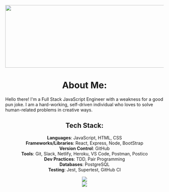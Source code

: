 <p align="center">
<img width="700" height="200" src="https://user-images.githubusercontent.com/74944576/117220990-3c7a3c00-adbd-11eb-80bf-9fcb8cbac70b.png">
</p>

<h1 align="center">About Me:</h1>
Hello there! I'm a Full Stack JavaScript Engineer with a weakness for a good pun joke.  I am a hard-working, self-driven individual who loves to solve human-related problems in creative ways.  


<h2 align="center">Tech Stack:</h2>

<p align="center">
  <b>Languages</b>: JavaScript, HTML, CSS
<br/>
  <b>Frameworks/Libraries</b>: React, Express, Node, BootStrap<br/>
  <b>Version Control</b>: GitHub<br/>
  <b>Tools</b>: Git, Slack, Netlify, Heroku, VS Code, Postman, Postico<br/>
  <b>Dev Practices</b>: TDD, Pair Programming<br/>
  <b>Databases</b>: PostgreSQL<br/>
  <b>Testing</b>: Jest, Supertest, GitHub CI<br/>
</p>


<p align="center">
<img src="https://github-readme-stats.vercel.app/api?username=Cierra-McDonald&show_icons=true&theme=radical"><br/>
<img src="https://github-readme-stats.vercel.app/api/top-langs/?username=Cierra-McDonald&layout=compact&theme=radical">
</p>



